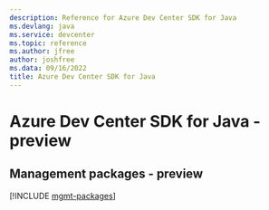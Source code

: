```yaml
---
description: Reference for Azure Dev Center SDK for Java
ms.devlang: java
ms.service: devcenter
ms.topic: reference
ms.author: jfree
author: joshfree
ms.data: 09/16/2022
title: Azure Dev Center SDK for Java
---
```

# Azure Dev Center SDK for Java - preview

## Management packages - preview
[!INCLUDE [mgmt-packages](dev-center-mgmt-index.md)]